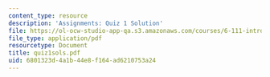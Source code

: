 ```yaml
---
content_type: resource
description: 'Assignments: Quiz 1 Solution'
file: https://ol-ocw-studio-app-qa.s3.amazonaws.com/courses/6-111-introductory-digital-systems-laboratory-fall-2002/6801323d4a1b44e8f164ad6210753a24_quiz1sols.pdf
file_type: application/pdf
resourcetype: Document
title: quiz1sols.pdf
uid: 6801323d-4a1b-44e8-f164-ad6210753a24
---
```

